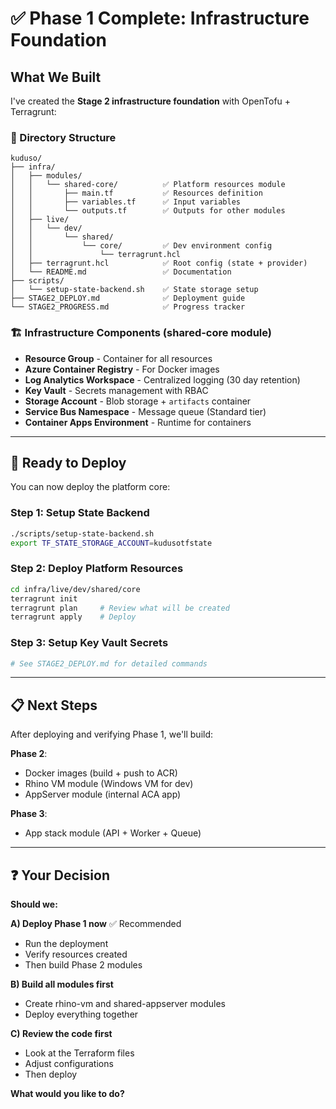 # ✅ Phase 1 Complete: Infrastructure Foundation

## What We Built

I've created the **Stage 2 infrastructure foundation** with OpenTofu + Terragrunt:

### 📁 Directory Structure
```
kuduso/
├── infra/
│   ├── modules/
│   │   └── shared-core/          ✅ Platform resources module
│   │       ├── main.tf           ✅ Resources definition
│   │       ├── variables.tf      ✅ Input variables
│   │       └── outputs.tf        ✅ Outputs for other modules
│   ├── live/
│   │   └── dev/
│   │       └── shared/
│   │           └── core/         ✅ Dev environment config
│   │               └── terragrunt.hcl
│   ├── terragrunt.hcl            ✅ Root config (state + provider)
│   └── README.md                 ✅ Documentation
├── scripts/
│   └── setup-state-backend.sh    ✅ State storage setup
├── STAGE2_DEPLOY.md              ✅ Deployment guide
└── STAGE2_PROGRESS.md            ✅ Progress tracker
```

### 🏗️ Infrastructure Components (shared-core module)

- **Resource Group** - Container for all resources
- **Azure Container Registry** - For Docker images
- **Log Analytics Workspace** - Centralized logging (30 day retention)
- **Key Vault** - Secrets management with RBAC
- **Storage Account** - Blob storage + `artifacts` container
- **Service Bus Namespace** - Message queue (Standard tier)
- **Container Apps Environment** - Runtime for containers

---

## 🚀 Ready to Deploy

You can now deploy the platform core:

### Step 1: Setup State Backend
```bash
./scripts/setup-state-backend.sh
export TF_STATE_STORAGE_ACCOUNT=kudusotfstate
```

### Step 2: Deploy Platform Resources
```bash
cd infra/live/dev/shared/core
terragrunt init
terragrunt plan     # Review what will be created
terragrunt apply    # Deploy
```

### Step 3: Setup Key Vault Secrets
```bash
# See STAGE2_DEPLOY.md for detailed commands
```

---

## 📋 Next Steps

After deploying and verifying Phase 1, we'll build:

**Phase 2**:
- Docker images (build + push to ACR)
- Rhino VM module (Windows VM for dev)
- AppServer module (internal ACA app)

**Phase 3**:
- App stack module (API + Worker + Queue)

---

## ❓ Your Decision

**Should we:**

**A) Deploy Phase 1 now** ✅ Recommended
- Run the deployment
- Verify resources created
- Then build Phase 2 modules

**B) Build all modules first** 
- Create rhino-vm and shared-appserver modules
- Deploy everything together

**C) Review the code first**
- Look at the Terraform files
- Adjust configurations
- Then deploy

**What would you like to do?**